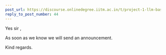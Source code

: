 ```yaml
---
post_url: https://discourse.onlinedegree.iitm.ac.in/t/project-1-llm-based-automation-agent-discussion-thread-tds-jan-2025/164277/45
reply_to_post_number: 44
---
```

Yes sir ,

As soon as we know we will send an announcement.

Kind regards.